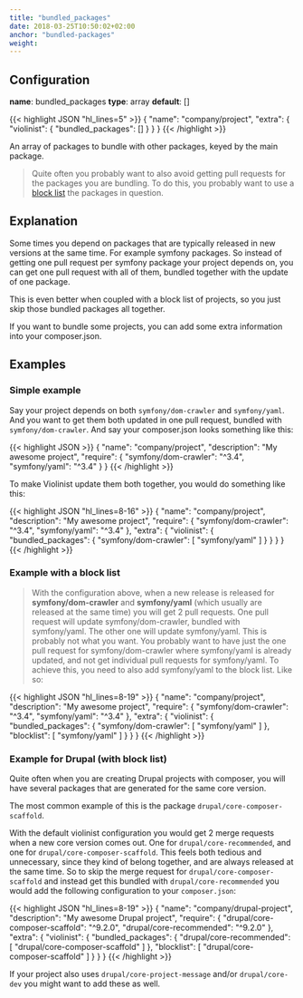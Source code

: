 ```yaml
---
title: "bundled_packages"
date: 2018-03-25T10:50:02+02:00
anchor: "bundled-packages"
weight:
---
```


## Configuration

__name__: bundled_packages
__type__: array
__default__: []

{{< highlight JSON "hl_lines=5" >}}
{
  "name": "company/project",
  "extra": {
    "violinist": {
      "bundled_packages": []
    }
  }
}
{{< /highlight >}}


An array of packages to bundle with other packages, keyed by the main package.

>Quite often you probably want to also avoid getting pull requests for the packages you are bundling. To do this, you probably want to use a [block list](#blocklisting-projects) the packages in question.

## Explanation

Some times you depend on packages that are typically released in new versions at the same time. For example symfony packages. So instead of getting one pull request per symfony package your project depends on, you can get one pull request with all of them, bundled together with the update of one package.

This is even better when coupled with a block list of projects, so you just skip those bundled packages all together.

If you want to bundle some projects, you can add some extra information into your composer.json.

## Examples

### Simple example

Say your project depends on both `symfony/dom-crawler` and `symfony/yaml`. And you want to get them both updated in one pull request, bundled with `symfony/dom-crawler`. And say your composer.json looks something like this:

{{< highlight JSON >}}
{
  "name": "company/project",
  "description": "My awesome project",
  "require": {
    "symfony/dom-crawler": "^3.4",
    "symfony/yaml": "^3.4"
  }
}
{{< /highlight >}}


To make Violinist update them both together, you would do something like this:


{{< highlight JSON "hl_lines=8-16" >}}
{
  "name": "company/project",
  "description": "My awesome project",
  "require": {
    "symfony/dom-crawler": "^3.4",
    "symfony/yaml": "^3.4"
  },
  "extra": {
    "violinist": {
      "bundled_packages": {
        "symfony/dom-crawler": [
          "symfony/yaml"
        ]
      }
    }
  }
}
{{< /highlight >}}

### Example with a block list

> With the configuration above, when a new release is released for __symfony/dom-crawler__ and __symfony/yaml__ (which usually are released at the same time) you will get 2 pull requests. One pull request will update symfony/dom-crawler, bundled with symfony/yaml. The other one will update symfony/yaml. This is probably not what you want. You probably want to have just the one pull request for symfony/dom-crawler where symfony/yaml is already updated, and not get individual pull requests for symfony/yaml. To achieve this, you need to also add symfony/yaml to the block list. Like so:

{{< highlight JSON "hl_lines=8-19" >}}
{
  "name": "company/project",
  "description": "My awesome project",
  "require": {
    "symfony/dom-crawler": "^3.4",
    "symfony/yaml": "^3.4"
  },
  "extra": {
    "violinist": {
      "bundled_packages": {
        "symfony/dom-crawler": [
          "symfony/yaml"
        ]
      },
      "blocklist": [
        "symfony/yaml"
      ]
    }
  }
}
{{< /highlight >}}

### Example for Drupal (with block list)

Quite often when you are creating Drupal projects with composer, you will have several packages that are generated for the same core version.

The most common example of this is the package `drupal/core-composer-scaffold`.

With the default violinist configuration you would get 2 merge requests when a new core version comes out. One for `drupal/core-recommended`, and one for `drupal/core-composer-scaffold`. This feels both tedious and unnecessary, since they kind of belong together, and are always released at the same time. So to skip the merge request for `drupal/core-composer-scaffold` and instead get this bundled with `drupal/core-recommended` you would add the following configuration to your `composer.json`:

{{< highlight JSON "hl_lines=8-19" >}}
{
  "name": "company/drupal-project",
  "description": "My awesome Drupal project",
  "require": {
    "drupal/core-composer-scaffold": "^9.2.0",
    "drupal/core-recommended": "^9.2.0"
  },
  "extra": {
    "violinist": {
        "bundled_packages": {
          "drupal/core-recommended": [
            "drupal/core-composer-scaffold"
          ]
        },
        "blocklist": [
          "drupal/core-composer-scaffold"
        ]
    }
  }
}
{{< /highlight >}}

If your project also uses `drupal/core-project-message` and/or `drupal/core-dev` you might want to add these as well.
